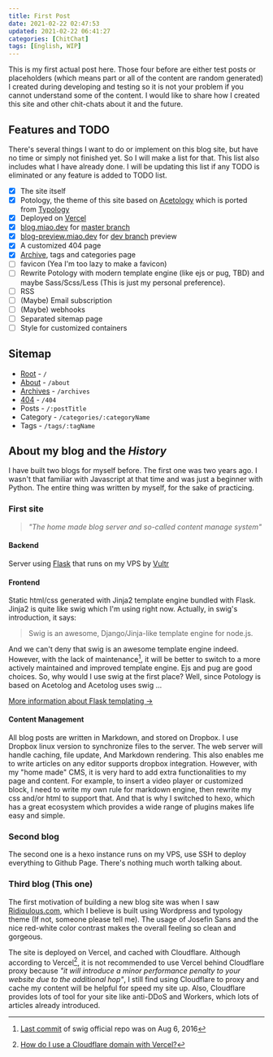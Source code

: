 ```yaml
---
title: First Post
date: 2021-02-22 02:47:53
updated: 2021-02-22 06:41:27
categories: [ChitChat]
tags: [English, WIP]
---
```


This is my first actual post here. Those four before are either test posts or placeholders (which means part or all of the content are random generated) I created during developing and testing so it is not your problem if you cannot understand some of the content. I would like to share how I created this site and other chit-chats about it and the future.

<!-- more -->

## Features and TODO

There's several things I want to do or implement on this blog site, but have no time or simply not finished yet. So I will make a list for that. This list also includes what I have already done. I will be updating this list if any TODO is eliminated or any feature is added to TODO list.

- [x] The site itself
- [x] Potology, the theme of this site based on [Acetology](https://github.com/iGuan7u/Acetolog) which is ported from [Typology](https://mekshq.com/theme/typology/1)
- [x] Deployed on [Vercel](https://vercel.com)
- [x] [blog.miao.dev](https://blog.miao.dev) for [master branch](https://github.com/George-Miao/GlogHexo)
- [x] [blog-preview.miao.dev](https://blog-preview.miao.dev) for [dev branch](https://github.com/George-Miao/GlogHexo/tree/dev) preview
- [x] A customized 404 page
- [x] [Archive](/archives), tags and categories page
- [ ] favicon (Yea I'm too lazy to make a favicon)
- [ ] Rewrite Potology with modern template engine (like ejs or pug, TBD) and maybe Sass/Scss/Less (This is just my personal preference).
- [ ] RSS
- [ ] (Maybe) Email subscription
- [ ] (Maybe) webhooks
- [ ] Separated sitemap page
- [ ] Style for customized containers

## Sitemap

- [Root](/) - `/`
- [About](/about) - `/about`
- [Archives](/archives) - `/archives`
- [404](/404) - `/404`
- Posts - `/:postTitle`
- Category - `/categories/:categoryName`
- Tags - `/tags/:tagName`

## About my blog and the _History_

<!-- ++There should be something here in future++ -->

I have built two blogs for myself before. The first one was two years ago. I wasn't that familiar with Javascript at that time and was just a beginner with Python. The entire thing was written by myself, for the sake of practicing.

### First site

> _"The home made blog server and so-called content manage system"_

#### Backend

Server using [Flask](https://flask.palletsprojects.com) that runs on my VPS by [Vultr](https://vultr.com)

#### Frontend

Static html/css generated with Jinja2 template engine bundled with Flask. Jinja2 is quite like swig which I'm using right now. Actually, in swig's introduction, it says:

> Swig is an awesome, Django/Jinja-like template engine for node.js.

<!-- TODO change blockquote style to italic -->

And we can't deny that swig is an awesome template engine indeed. However, with the lack of maintenance[^1], it will be better to switch to a more actively maintained and improved template engine. Ejs and pug are good choices. So, why would I use swig at the first place? Well, since Potology is based on Acetolog and Acetolog uses swig ...

[^1]: [Last commit](https://github.com/paularmstrong/swig/commit/70a1c8899266893ff22354c2426329e306c2f322) of swig official repo was on Aug 6, 2016

[More information about Flask templating ->](http://docs.jinkan.org/docs/flask/templating.html)

#### Content Management

All blog posts are written in Markdown, and stored on Dropbox. I use Dropbox linux version to synchronize files to the server. The web server will handle caching, file update, And Markdown rendering. This also enables me to write articles on any editor supports dropbox integration. However, with my "home made" CMS, it is very hard to add extra functionalities to my page and content. For example, to insert a video player or customized block, I need to write my own rule for markdown engine, then rewrite my css and/or html to support that. And that is why I switched to hexo, which has a great ecosystem which provides a wide range of plugins makes life easy and simple.

### Second blog

The second one is a hexo instance runs on my VPS, use SSH to deploy everything to Github Page. There's nothing much worth talking about.

### Third blog (This one)

The first motivation of building a new blog site was when I saw [Ridiqulous.com](https://ridiqulous.com), which I believe is built using Wordpress and typology theme (If not, someone please tell me). The usage of Josefin Sans and the nice red-white color contrast makes the overall feeling so clean and gorgeous.

The site is deployed on Vercel, and cached with Cloudflare. Although according to Vercel[^2], it is not recommended to use Vercel behind Cloudflare proxy because _"it will introduce a minor performance penalty to your website due to the additional hop"_, I still find using Cloudflare to proxy and cache my content will be helpful for speed my site up. Also, Cloudflare provides lots of tool for your site like anti-DDoS and Workers, which lots of articles already introduced.

[^2]: [How do I use a Cloudflare domain with Vercel?](https://vercel.com/support/articles/using-cloudflare-with-vercel#with-proxy)
